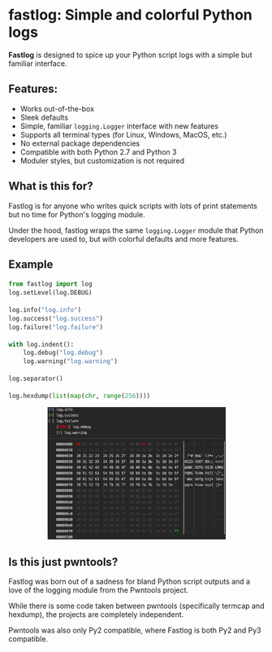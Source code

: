 # fastlog: Simple and colorful Python logs

**Fastlog** is designed to spice up your Python script logs with a simple but familiar interface. 

## Features:

  * Works out-of-the-box
  * Sleek defaults
  * Simple, familiar `logging.Logger` interface with new features
  * Supports all terminal types (for Linux, Windows, MacOS, etc.)
  * No external package dependencies
  * Compatible with both Python 2.7 and Python 3
  * Moduler styles, but customization is not required

## What is this for?
Fastlog is for anyone who writes quick scripts with lots of print statements but no time for Python's logging module.

Under the hood, fastlog wraps the same `logging.Logger` module that Python developers are used to, but with colorful defaults and more features.

## Example
```python
from fastlog import log
log.setLevel(log.DEBUG)

log.info("log.info")
log.success("log.success")
log.failure("log.failure")

with log.indent():
    log.debug("log.debug")
    log.warning("log.warning")

log.separator()

log.hexdump(list(map(chr, range(256))))
```

<p align="center">
  <img src="https://github.com/Gbps/fastlog/raw/master/docs/img/small-example.png" alt="Example Console Output" width="351px" height="260px">
</p>

## Is this just pwntools?
Fastlog was born out of a sadness for bland Python script outputs and a love of the logging module from the Pwntools project.

While there is some code taken between pwntools (specifically termcap and hexdump), the projects are completely independent.

Pwntools was also only Py2 compatible, where Fastlog is both Py2 and Py3 compatible.


